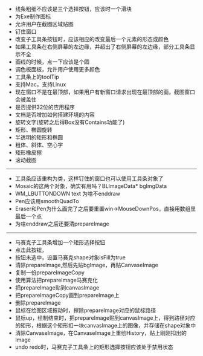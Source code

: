 ﻿- 线条粗细不应该是三个选择按钮，应该时一个滑块
- 为Exe制作图标
- 允许用户在截图区域贴图
- 钉住窗口
- 改变子工具条按钮时，应该相应的改变最后一个元素的形态或颜色
- 如果工具条在右侧屏幕的左边缘，并超出了右侧屏幕的左边缘，部分工具条显示不全
- 画线的时候，点一下应该是个圆
- 调色板面板，允许用户使用更多颜色
- 工具条上的toolTip
- 支持Mac，支持Linux
- 现在窗口不是在最顶部，如果用户有新窗口请求出现在最顶部的画，截图窗口会被盖住
- 是否提供32位的应用程序
- 文档是否增加如何搭建环境的内容
- 旋转文字(旋转之后得Box没有Contains功能了)
- 矩形、椭圆旋转
- 半透明的矩形和椭圆
- 粗体、斜体、空心字
- 矩形橡皮擦
- 滚动截图

- ----------------------------------
- 工具条应该重构为类，这样钉住的窗口也可以使用工具条对象了
- Mosaic的这两个对象，确实有用吗？BLImageData* bgImgData
- WM_LBUTTONDOWN text 为啥不enddraw
- Pen应该用smoothQuadTo
- Eraser和Pen为什么画完了之后要重置win->MouseDownPos，直接用数组里最后一个点
- 为啥enddraw之后还要清prepareImage
- ----------------------------------
- 马赛克子工具条增加一个矩形选择按钮
- 点击此按钮，
- 按钮未选中，设置马赛克shape对象isFill为true
- 清除prepareImage,然后先贴bgImage，再贴CanvaseImage
- 复制一份prepareImageCopy
- 使用算法把prepareImage马赛克化
- 把prepareImage贴到canvasImage
- 把prepareImageCopy画到prepareImage上
- 删除prepareImage
- 鼠标在绘图区域拖动时，擦除prepareImage对应的鼠标路径
- 鼠标up，绘制结束时，把prepareImage贴到canvasImage上，得到路径对应的矩形，根据这个矩形扣一块canvasImage上的图像，并存储在shape对象中
- 清除CanvaseImage，在CanvaseImage上重绘History，贴上刚刚扣出的Image
- undo redo时，马赛克子工具条上的矩形选择按钮应该处于禁用状态

